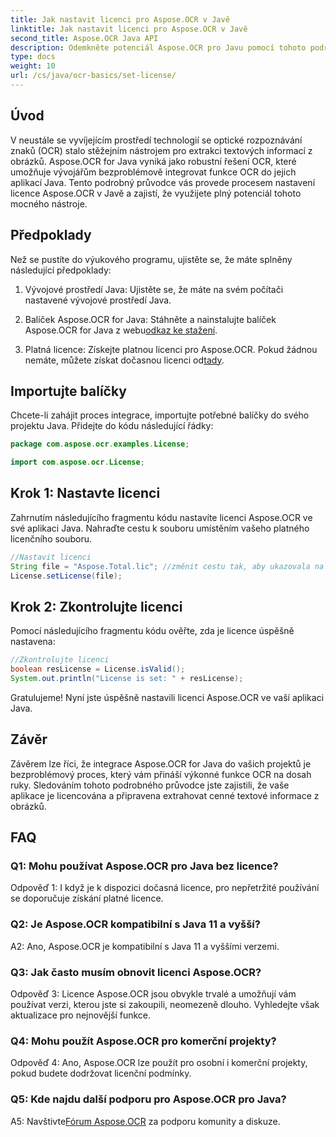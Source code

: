 ```yaml
---
title: Jak nastavit licenci pro Aspose.OCR v Javě
linktitle: Jak nastavit licenci pro Aspose.OCR v Javě
second_title: Aspose.OCR Java API
description: Odemkněte potenciál Aspose.OCR pro Javu pomocí tohoto podrobného průvodce. Nastavte svou licenci bez námahy a rozšiřte své možnosti OCR.
type: docs
weight: 10
url: /cs/java/ocr-basics/set-license/
---
```

## Úvod

V neustále se vyvíjejícím prostředí technologií se optické rozpoznávání znaků (OCR) stalo stěžejním nástrojem pro extrakci textových informací z obrázků. Aspose.OCR for Java vyniká jako robustní řešení OCR, které umožňuje vývojářům bezproblémově integrovat funkce OCR do jejich aplikací Java. Tento podrobný průvodce vás provede procesem nastavení licence Aspose.OCR v Javě a zajistí, že využijete plný potenciál tohoto mocného nástroje.

## Předpoklady

Než se pustíte do výukového programu, ujistěte se, že máte splněny následující předpoklady:

1. Vývojové prostředí Java: Ujistěte se, že máte na svém počítači nastavené vývojové prostředí Java.

2.  Balíček Aspose.OCR for Java: Stáhněte a nainstalujte balíček Aspose.OCR for Java z webu[odkaz ke stažení](https://releases.aspose.com/ocr/java/).

3. Platná licence: Získejte platnou licenci pro Aspose.OCR. Pokud žádnou nemáte, můžete získat dočasnou licenci od[tady](https://purchase.aspose.com/temporary-license/).

## Importujte balíčky

Chcete-li zahájit proces integrace, importujte potřebné balíčky do svého projektu Java. Přidejte do kódu následující řádky:

```java
package com.aspose.ocr.examples.License;

import com.aspose.ocr.License;
```

## Krok 1: Nastavte licenci

Zahrnutím následujícího fragmentu kódu nastavíte licenci Aspose.OCR ve své aplikaci Java. Nahraďte cestu k souboru umístěním vašeho platného licenčního souboru.

```java
//Nastavit licenci
String file = "Aspose.Total.lic"; //změnit cestu tak, aby ukazovala na platnou licenci
License.setLicense(file);
```

## Krok 2: Zkontrolujte licenci

Pomocí následujícího fragmentu kódu ověřte, zda je licence úspěšně nastavena:

```java
//Zkontrolujte licenci
boolean resLicense = License.isValid();
System.out.println("License is set: " + resLicense);
```

Gratulujeme! Nyní jste úspěšně nastavili licenci Aspose.OCR ve vaší aplikaci Java.

## Závěr

Závěrem lze říci, že integrace Aspose.OCR for Java do vašich projektů je bezproblémový proces, který vám přináší výkonné funkce OCR na dosah ruky. Sledováním tohoto podrobného průvodce jste zajistili, že vaše aplikace je licencována a připravena extrahovat cenné textové informace z obrázků.

## FAQ

### Q1: Mohu používat Aspose.OCR pro Java bez licence?

Odpověď 1: I když je k dispozici dočasná licence, pro nepřetržité používání se doporučuje získání platné licence.

### Q2: Je Aspose.OCR kompatibilní s Java 11 a vyšší?

A2: Ano, Aspose.OCR je kompatibilní s Java 11 a vyššími verzemi.

### Q3: Jak často musím obnovit licenci Aspose.OCR?

Odpověď 3: Licence Aspose.OCR jsou obvykle trvalé a umožňují vám používat verzi, kterou jste si zakoupili, neomezeně dlouho. Vyhledejte však aktualizace pro nejnovější funkce.

### Q4: Mohu použít Aspose.OCR pro komerční projekty?

Odpověď 4: Ano, Aspose.OCR lze použít pro osobní i komerční projekty, pokud budete dodržovat licenční podmínky.

### Q5: Kde najdu další podporu pro Aspose.OCR pro Java?

 A5: Navštivte[Fórum Aspose.OCR](https://forum.aspose.com/c/ocr/16) za podporu komunity a diskuze.